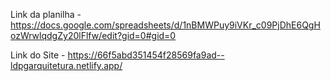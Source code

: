 Link da planilha - https://docs.google.com/spreadsheets/d/1nBMWPuy9iVKr_c09PjDhE6QgHozWrwlqdgZy20lFlfw/edit?gid=0#gid=0

Link do Site - https://66f5abd351454f28569fa9ad--ldpgarquitetura.netlify.app/
